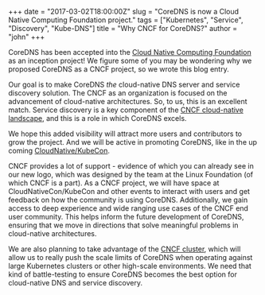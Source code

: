 +++
date = "2017-03-02T18:00:00Z"
slug = "CoreDNS is now a Cloud Native Computing Foundation project."
tags = ["Kubernetes", "Service", "Discovery", "Kube-DNS"]
title = "Why CNCF for CoreDNS?"
author = "john"
+++

CoreDNS has been accepted into the [Cloud Native Computing Foundation](https://cncf.io) as an
inception project! We figure some of you may be wondering why we proposed CoreDNS as a CNCF
project, so we wrote this blog entry.

Our goal is to make CoreDNS *the* cloud-native DNS server and service discovery solution. The
CNCF as an organization is focused on the advancement of cloud-native architectures. So, to us,
this is an excellent match. Service discovery is a key component of the [CNCF cloud-native landscape](https://raw.githubusercontent.com/cncf/landscape/master/landscape/CloudNativeLandscape_v0.9.3.jpg), and this is
a role in which CoreDNS excels.

We hope this added visibility will attract more users and contributors to grow the project. And we
will be active in promoting CoreDNS, like in the up coming
[CloudNative/KubeCon](http://events.linuxfoundation.org/events/cloudnativecon-and-kubecon-europe).

CNCF provides a lot of support - evidence of which you can already see in our new logo, which was
designed by the team at the Linux Foundation (of which CNCF is a part). As a CNCF project, we will
have space at CloudNativeCon/KubeCon and other events to interact with users and get feedback on
how the community is using CoreDNS. Additionally, we gain access to deep experience and wide ranging use
cases of the CNCF end user community. This helps inform the future development of CoreDNS, ensuring
that we move in directions that solve meaningful problems in cloud-native architectures.

We are also planning to take advantage of the [CNCF cluster](https://www.cncf.io/cluster), which will
allow us to really push the scale limits of CoreDNS when operating against large Kubernetes clusters
or other high-scale environments. We need that kind of battle-testing to ensure CoreDNS becomes the
best option for cloud-native DNS and service discovery.
